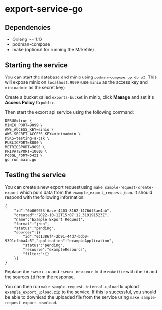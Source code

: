 # export-service-go

## Dependencies
- Golang >= 1.16
- podman-compose
- make (optional for running the Makefile)
## Starting the service
You can start the database and minio using `podman-compose up db s3`. This will expose minio on `localhost:9099` 
(use `minio` as the access key and `minioadmin` as the secret key)

Create a bucket called `exports-bucket` in minio, click **Manage** and set it's **Access Policy** to `public`.

Then start the export api service using the following command:
```
DEBUG=true \
MINIO_PORT=9099 \
AWS_ACCESS_KEY=minio \
AWS_SECRET_ACCESS_KEY=minioadmin \
PSKS=testing-a-psk \
PUBLICPORT=8000 \
METRICSPORT=9090 \
PRIVATEPORT=10010 \
PGSQL_PORT=5432 \
go run main.go
```

## Testing the service
You can create a new export request using `make sample-request-create-export` which pulls data from the `example_export_request.json`. It should respond with the following information:
```
{
    "id":"0b069353-6ace-4403-8162-3476df3ae4ab",
    "created":"2022-10-12T15:07:12.319191523Z",
    "name":"Example Export Request",
    "format":"json",
    "status":"pending",
    "sources":[{
        "id":"0b1386f4-2b91-44d7-bcb0-9391cfbba4c5","application":"exampleApplication",
        "status":"pending",
        "resource":"exampleResource",
        "filters":{}
    }]
}
```
Replace the `EXPORT_ID` and `EXPORT_RESOURCE` in the `Makefile` with the `id` and the sources `id` from the response.

You can then run `make sample-request-internal-upload` to upload `example_export_upload.zip` to the service. If this is successful, you should be able to download the uploaded file from the service using `make sample-request-export-download`.